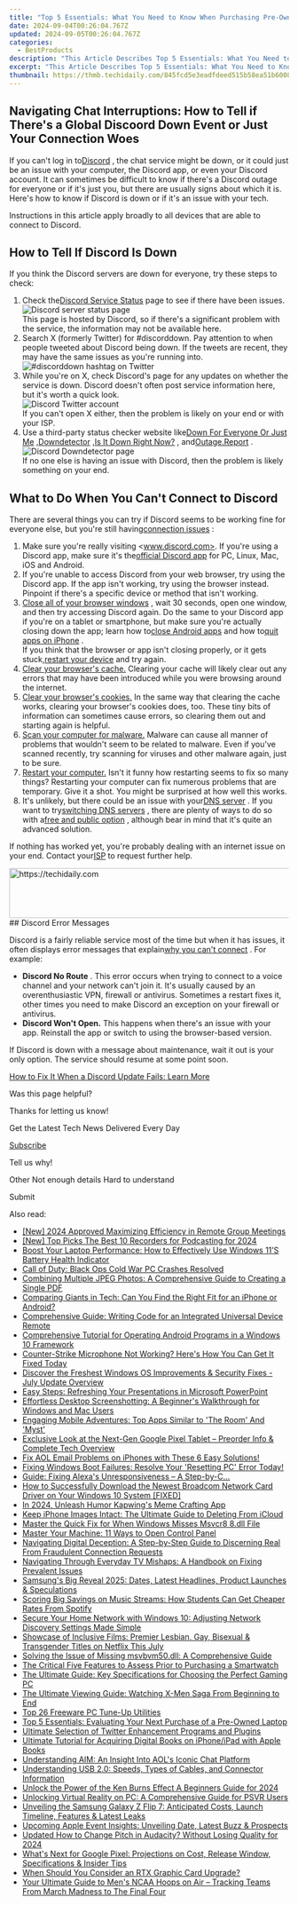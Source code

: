 ```yaml
---
title: "Top 5 Essentials: What You Need to Know When Purchasing Pre-Owned iPads"
date: 2024-09-04T00:26:04.767Z
updated: 2024-09-05T00:26:04.767Z
categories:
  - BestProducts
description: "This Article Describes Top 5 Essentials: What You Need to Know When Purchasing Pre-Owned iPads"
excerpt: "This Article Describes Top 5 Essentials: What You Need to Know When Purchasing Pre-Owned iPads"
thumbnail: https://thmb.techidaily.com/845fcd5e3eadfdeed515b58ea51b6008ffc3adda0043bb6ffedd07e36277b4e8.jpg
---
```


## Navigating Chat Interruptions: How to Tell if There's a Global Discoord Down Event or Just Your Connection Woes
 If you can't log in to[Discord](https://www.lifewire.com/discord-4174046) , the chat service might be down, or it could just be an issue with your computer, the Discord app, or even your Discord account. It can sometimes be difficult to know if there's a Discord outage for everyone or if it's just you, but there are usually signs about which it is. Here's how to know if Discord is down or if it's an issue with your tech.

 Instructions in this article apply broadly to all devices that are able to connect to Discord.

## How to Tell If Discord Is Down

 If you think the Discord servers are down for everyone, try these steps to check:

1. Check the[Discord Service Status](https://status.discord.com) page to see if there have been issues.  
![Discord server status page](https://www.lifewire.com/thmb/yFSV49MklrykNCgZ93liSe1qZt0=/1500x0/filters:no_upscale():max_bytes(150000):strip_icc():format(webp)/is-discord-down-or-is-it-just-you-50256951-64f18a956bac488899f2b478d1c286a9.jpg)  
 This page is hosted by Discord, so if there's a significant problem with the service, the information may not be available here.
2. Search X (formerly Twitter) for #discorddown. Pay attention to when people tweeted about Discord being down. If the tweets are recent, they may have the same issues as you're running into.  
![#discorddown hashtag on Twitter](https://www.lifewire.com/thmb/VTkvVzzWtl2q1P78ZIep47rwOBo=/1500x0/filters:no_upscale():max_bytes(150000):strip_icc():format(webp)/is-discord-down-or-is-it-just-you-50256952-c360b9c4c6d64c2e8214179b37a1931a.jpg)
3. While you're on X, check Discord's page for any updates on whether the service is down. Discord doesn't often post service information here, but it's worth a quick look.  
![Discord Twitter account](https://www.lifewire.com/thmb/duH1jCzJjaIdBXNdYvzfWT2dzjk=/1500x0/filters:no_upscale():max_bytes(150000):strip_icc():format(webp)/is-discord-down-or-is-it-just-you-50256953-0ac75f448e784f739501c218e70589b5.jpg)  
 If you can't open X either, then the problem is likely on your end or with your ISP.
4. Use a third-party status checker website like[Down For Everyone Or Just Me](https://downforeveryoneorjustme.com/discord) ,[Downdetector](https://downdetector.com/status/discord/) ,[Is It Down Right Now?](https://www.isitdownrightnow.com/discord.com.html) , and[Outage.Report](https://outage.report/discord) .  
![Discord Downdetector page](https://www.lifewire.com/thmb/Dkbd1Gn7UxOCVbebPQPG9QuzVpQ=/1500x0/filters:no_upscale():max_bytes(150000):strip_icc():format(webp)/is-discord-down-or-is-it-just-you-50256954-e47fef8c259d4a9d805e652ae722fcbd.jpg)  
 If no one else is having an issue with Discord, then the problem is likely something on your end.

## What to Do When You Can't Connect to Discord

 There are several things you can try if Discord seems to be working fine for everyone else, but you're still having[connection issues](https://www.lifewire.com/fix-connection-issues-discord-5086484) :

1. Make sure you're really visiting <www.discord.com>. If you're using a Discord app, make sure it's the[official Discord app](https://discord.com/download) for PC, Linux, Mac, iOS and Android.
2. If you're unable to access Discord from your web browser, try using the Discord app. If the app isn't working, try using the browser instead. Pinpoint if there's a specific device or method that isn't working.
3. [Close all of your browser windows](https://www.lifewire.com/close-all-tabs-computer-android-browsers-4173831) , wait 30 seconds, open one window, and then try accessing Discord again. Do the same to your Discord app if you're on a tablet or smartphone, but make sure you're actually closing down the app; learn how to[close Android apps](https://www.lifewire.com/close-apps-on-android-4164116) and how to[quit apps on iPhone](https://www.lifewire.com/quit-apps-on-iphone-2000287) .  
 If you think that the browser or app isn't closing properly, or it gets stuck,[restart your device](https://www.lifewire.com/why-does-restarting-seem-to-fix-most-computer-problems-2624569) and try again.
4. [Clear your browser's cache.](https://www.lifewire.com/how-to-clear-cache-2617980) Clearing your cache will likely clear out any errors that may have been introduced while you were browsing around the internet.
5. [Clear your browser's cookies.](https://www.lifewire.com/how-to-delete-cookies-2617981) In the same way that clearing the cache works, clearing your browser's cookies does, too. These tiny bits of information can sometimes cause errors, so clearing them out and starting again is helpful.
6. [Scan your computer for malware.](https://www.lifewire.com/properly-scan-your-computer-for-viruses-and-other-malware-2624526) Malware can cause all manner of problems that wouldn't seem to be related to malware. Even if you've scanned recently, try scanning for viruses and other malware again, just to be sure.
7. [Restart your computer.](https://www.lifewire.com/how-to-reboot-a-computer-2624568) Isn't it funny how restarting seems to fix so many things? Restarting your computer can fix numerous problems that are temporary. Give it a shot. You might be surprised at how well this works.
8. It's unlikely, but there could be an issue with your[DNS server](https://www.lifewire.com/what-is-a-dns-server-2625854) . If you want to try[switching DNS servers](https://www.lifewire.com/how-to-change-dns-server-settings-2617979) , there are plenty of ways to do so with a[free and public option](https://www.lifewire.com/free-and-public-dns-servers-2626062) , although bear in mind that it's quite an advanced solution.

 If nothing has worked yet, you're probably dealing with an internet issue on your end. Contact your[ISP](https://www.lifewire.com/internet-service-provider-isp-2625924) to request further help.

<!-- affiliate ads begin -->
<a href="https://aligracehair.sjv.io/c/5597632/2006946/19272" target="_top" id="2006946">
  <img src="//a.impactradius-go.com/display-ad/19272-2006946" border="0" alt="https://techidaily.com" width="728" height="90"/>
</a>
<img height="0" width="0" src="https://aligracehair.sjv.io/i/5597632/2006946/19272" style="position:absolute;visibility:hidden;" border="0" />
<!-- affiliate ads end -->
## Discord Error Messages

 Discord is a fairly reliable service most of the time but when it has issues, it often displays error messages that explain[why you can't connect](https://www.lifewire.com/fix-it-when-discord-wont-open-5076489) . For example:

* **Discord No Route** . This error occurs when trying to connect to a voice channel and your network can't join it. It's usually caused by an overenthusiastic VPN, firewall or antivirus. Sometimes a restart fixes it, other times you need to make Discord an exception on your firewall or antivirus.
* **Discord Won't Open.** This happens when there's an issue with your app. Reinstall the app or switch to using the browser-based version.

 If Discord is down with a message about maintenance, wait it out is your only option. The service should resume at some point soon.

[How to Fix It When a Discord Update Fails: Learn More](https://www.lifewire.com/fix-failed-discord-update-5080924)

Was this page helpful?

Thanks for letting us know!

 Get the Latest Tech News Delivered Every Day

[Subscribe](https://www.lifewire.com/#)

Tell us why!

 Other  Not enough details  Hard to understand

 Submit

<ins class="adsbygoogle"
     style="display:block"
     data-ad-format="autorelaxed"
     data-ad-client="ca-pub-7571918770474297"
     data-ad-slot="1223367746"></ins>



<ins class="adsbygoogle"
     style="display:block"
     data-ad-client="ca-pub-7571918770474297"
     data-ad-slot="8358498916"
     data-ad-format="auto"
     data-full-width-responsive="true"></ins>

<span class="atpl-alsoreadstyle">Also read:</span>
<div><ul>
<li><a href="https://desktop-recording.techidaily.com/new-2024-approved-maximizing-efficiency-in-remote-group-meetings/"><u>[New] 2024 Approved  Maximizing Efficiency in Remote Group Meetings</u></a></li>
<li><a href="https://youtube-lab.techidaily.com/op-picks-the-best-10-recorders-for-podcasting-for-2024/"><u>[New] Top Picks  The Best 10 Recorders for Podcasting for 2024</u></a></li>
<li><a href="https://techno-recovery.techidaily.com/boost-your-laptop-performance-how-to-effectively-use-windows-11s-battery-health-indicator/"><u>Boost Your Laptop Performance: How to Effectively Use Windows 11’S Battery Health Indicator</u></a></li>
<li><a href="https://win-blog.techidaily.com/call-of-duty-black-ops-cold-war-pc-crashes-resolved/"><u>Call of Duty: Black Ops Cold War PC Crashes Resolved</u></a></li>
<li><a href="https://techno-recovery.techidaily.com/combining-multiple-jpeg-photos-a-comprehensive-guide-to-creating-a-single-pdf/"><u>Combining Multiple JPEG Photos: A Comprehensive Guide to Creating a Single PDF</u></a></li>
<li><a href="https://techno-recovery.techidaily.com/comparing-giants-in-tech-can-you-find-the-right-fit-for-an-iphone-or-android/"><u>Comparing Giants in Tech: Can You Find the Right Fit for an iPhone or Android?</u></a></li>
<li><a href="https://techno-recovery.techidaily.com/comprehensive-guide-writing-code-for-an-integrated-universal-device-remote/"><u>Comprehensive Guide: Writing Code for an Integrated Universal Device Remote</u></a></li>
<li><a href="https://techno-recovery.techidaily.com/comprehensive-tutorial-for-operating-android-programs-in-a-windows-10-framework/"><u>Comprehensive Tutorial for Operating Android Programs in a Windows 10 Framework</u></a></li>
<li><a href="https://sound-issues.techidaily.com/counter-strike-microphone-not-working-heres-how-you-can-get-it-fixed-today/"><u>Counter-Strike Microphone Not Working? Here's How You Can Get It Fixed Today</u></a></li>
<li><a href="https://techno-recovery.techidaily.com/discover-the-freshest-windows-os-improvements-and-security-fixes-july-update-overview/"><u>Discover the Freshest Windows OS Improvements & Security Fixes - July Update Overview</u></a></li>
<li><a href="https://techno-recovery.techidaily.com/1722885412777-easy-steps-refreshing-your-presentations-in-microsoft-powerpoint/"><u>Easy Steps: Refreshing Your Presentations in Microsoft PowerPoint</u></a></li>
<li><a href="https://techno-recovery.techidaily.com/effortless-desktop-screenshotting-a-beginners-walkthrough-for-windows-and-mac-users/"><u>Effortless Desktop Screenshotting: A Beginner's Walkthrough for Windows and Mac Users</u></a></li>
<li><a href="https://techno-recovery.techidaily.com/engaging-mobile-adventures-top-apps-similar-to-the-room-and-myst/"><u>Engaging Mobile Adventures: Top Apps Similar to 'The Room' And 'Myst'</u></a></li>
<li><a href="https://techno-recovery.techidaily.com/exclusive-look-at-the-next-gen-google-pixel-tablet-preorder-info-and-complete-tech-overview/"><u>Exclusive Look at the Next-Gen Google Pixel Tablet – Preorder Info & Complete Tech Overview</u></a></li>
<li><a href="https://fox-that.techidaily.com/1721461109203-fix-aol-email-problems-on-iphones-with-these-6-easy-solutions/"><u>Fix AOL Email Problems on iPhones with These 6 Easy Solutions!</u></a></li>
<li><a href="https://techno-recovery.techidaily.com/fixing-windows-boot-failures-resolve-your-resetting-pc-error-today/"><u>Fixing Windows Boot Failures: Resolve Your 'Resetting PC' Error Today!</u></a></li>
<li><a href="https://techno-recovery.techidaily.com/1722852222050-guide-fixing-alexas-unresponsiveness-a-step-by-c/"><u>Guide: Fixing Alexa's Unresponsiveness – A Step-by-C...</u></a></li>
<li><a href="https://win-amazing.techidaily.com/how-to-successfully-download-the-newest-broadcom-network-card-driver-on-your-windows-10-system-fixed/"><u>How to Successfully Download the Newest Broadcom Network Card Driver on Your Windows 10 System [FIXED]</u></a></li>
<li><a href="https://some-skills.techidaily.com/in-2024-unleash-humor-kapwings-meme-crafting-app/"><u>In 2024, Unleash Humor  Kapwing's Meme Crafting App</u></a></li>
<li><a href="https://techno-recovery.techidaily.com/keep-iphone-images-intact-the-ultimate-guide-to-deleting-from-icloud/"><u>Keep iPhone Images Intact: The Ultimate Guide to Deleting From iCloud</u></a></li>
<li><a href="https://techno-recovery.techidaily.com/master-the-quick-fix-for-when-windows-misses-msvcr8-8dll-file/"><u>Master the Quick Fix for When Windows Misses Msvcr8 8.dll File</u></a></li>
<li><a href="https://win11-tips.techidaily.com/master-your-machine-11-ways-to-open-control-panel/"><u>Master Your Machine: 11 Ways to Open Control Panel</u></a></li>
<li><a href="https://techno-recovery.techidaily.com/navigating-digital-deception-a-step-by-step-guide-to-discerning-real-from-fraudulent-connection-requests/"><u>Navigating Digital Deception: A Step-by-Step Guide to Discerning Real From Fraudulent Connection Requests</u></a></li>
<li><a href="https://techno-recovery.techidaily.com/navigating-through-everyday-tv-mishaps-a-handbook-on-fixing-prevalent-issues/"><u>Navigating Through Everyday TV Mishaps: A Handbook on Fixing Prevalent Issues</u></a></li>
<li><a href="https://techno-recovery.techidaily.com/samsungs-big-reveal-2025-dates-latest-headlines-product-launches-and-speculations/"><u>Samsung's Big Reveal 2025: Dates, Latest Headlines, Product Launches & Speculations</u></a></li>
<li><a href="https://techno-recovery.techidaily.com/scoring-big-savings-on-music-streams-how-students-can-get-cheaper-rates-from-spotify/"><u>Scoring Big Savings on Music Streams: How Students Can Get Cheaper Rates From Spotify</u></a></li>
<li><a href="https://techno-recovery.techidaily.com/secure-your-home-network-with-windows-10-adjusting-network-discovery-settings-made-simple/"><u>Secure Your Home Network with Windows 10: Adjusting Network Discovery Settings Made Simple</u></a></li>
<li><a href="https://techno-recovery.techidaily.com/showcase-of-inclusive-films-premier-lesbian-gay-bisexual-and-transgender-titles-on-netflix-this-july/"><u>Showcase of Inclusive Films: Premier Lesbian, Gay, Bisexual & Transgender Titles on Netflix This July</u></a></li>
<li><a href="https://techno-recovery.techidaily.com/solving-the-issue-of-missing-msvbvm50dll-a-comprehensive-guide/"><u>Solving the Issue of Missing msvbvm50.dll: A Comprehensive Guide</u></a></li>
<li><a href="https://techno-recovery.techidaily.com/the-critical-five-features-to-assess-prior-to-purchasing-a-smartwatch/"><u>The Critical Five Features to Assess Prior to Purchasing a Smartwatch</u></a></li>
<li><a href="https://techno-recovery.techidaily.com/the-ultimate-guide-key-specifications-for-choosing-the-perfect-gaming-pc/"><u>The Ultimate Guide: Key Specifications for Choosing the Perfect Gaming PC</u></a></li>
<li><a href="https://techno-recovery.techidaily.com/the-ultimate-viewing-guide-watching-x-men-saga-from-beginning-to-end/"><u>The Ultimate Viewing Guide: Watching X-Men Saga From Beginning to End</u></a></li>
<li><a href="https://techno-recovery.techidaily.com/top-26-freeware-pc-tune-up-utilities/"><u>Top 26 Freeware PC Tune-Up Utilities</u></a></li>
<li><a href="https://techno-recovery.techidaily.com/top-5-essentials-evaluating-your-next-purchase-of-a-pre-owned-laptop/"><u>Top 5 Essentials: Evaluating Your Next Purchase of a Pre-Owned Laptop</u></a></li>
<li><a href="https://techno-recovery.techidaily.com/ultimate-selection-of-twitter-enhancement-programs-and-plugins/"><u>Ultimate Selection of Twitter Enhancement Programs and Plugins</u></a></li>
<li><a href="https://techno-recovery.techidaily.com/ultimate-tutorial-for-acquiring-digital-books-on-iphoneipad-with-apple-books/"><u>Ultimate Tutorial for Acquiring Digital Books on iPhone/iPad with Apple Books</u></a></li>
<li><a href="https://techno-recovery.techidaily.com/understanding-aim-an-insight-into-aols-iconic-chat-platform/"><u>Understanding AIM: An Insight Into AOL's Iconic Chat Platform</u></a></li>
<li><a href="https://techno-recovery.techidaily.com/understanding-usb-20-speeds-types-of-cables-and-connector-information/"><u>Understanding USB 2.0: Speeds, Types of Cables, and Connector Information</u></a></li>
<li><a href="https://smart-video-editing.techidaily.com/unlock-the-power-of-the-ken-burns-effect-a-beginners-guide-for-2024/"><u>Unlock the Power of the Ken Burns Effect A Beginners Guide for 2024</u></a></li>
<li><a href="https://techno-recovery.techidaily.com/unlocking-virtual-reality-on-pc-a-comprehensive-guide-for-psvr-users/"><u>Unlocking Virtual Reality on PC: A Comprehensive Guide for PSVR Users</u></a></li>
<li><a href="https://techno-recovery.techidaily.com/unveiling-the-samsung-galaxy-z-flip-7-anticipated-costs-launch-timeline-features-and-latest-leaks/"><u>Unveiling the Samsung Galaxy Z Flip 7: Anticipated Costs, Launch Timeline, Features & Latest Leaks</u></a></li>
<li><a href="https://techno-recovery.techidaily.com/upcoming-apple-event-insights-unveiling-date-latest-buzz-and-prospects/"><u>Upcoming Apple Event Insights: Unveiling Date, Latest Buzz & Prospects</u></a></li>
<li><a href="https://audio-editing.techidaily.com/updated-how-to-change-pitch-in-audacity-without-losing-quality-for-2024/"><u>Updated How to Change Pitch in Audacity? Without Losing Quality for 2024</u></a></li>
<li><a href="https://techno-recovery.techidaily.com/whats-next-for-google-pixel-projections-on-cost-release-window-specifications-and-insider-tips/"><u>What's Next for Google Pixel: Projections on Cost, Release Window, Specifications & Insider Tips</u></a></li>
<li><a href="https://techno-recovery.techidaily.com/when-should-you-consider-an-rtx-graphic-card-upgrade/"><u>When Should You Consider an RTX Graphic Card Upgrade?</u></a></li>
<li><a href="https://techno-recovery.techidaily.com/your-ultimate-guide-to-mens-ncaa-hoops-on-air-tracking-teams-from-march-madness-to-the-final-four/"><u>Your Ultimate Guide to Men's NCAA Hoops on Air – Tracking Teams From March Madness to The Final Four</u></a></li>
</ul></div>
